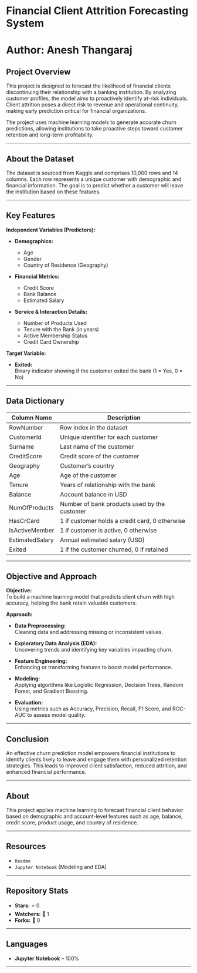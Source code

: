 # Financial Client Attrition Forecasting System
# Author: Anesh Thangaraj
## Project Overview  
This project is designed to forecast the likelihood of financial clients discontinuing their relationship with a banking institution. By analyzing customer profiles, the model aims to proactively identify at-risk individuals. Client attrition poses a direct risk to revenue and operational continuity, making early prediction critical for financial organizations.

The project uses machine learning models to generate accurate churn predictions, allowing institutions to take proactive steps toward customer retention and long-term profitability.

---

## About the Dataset  
The dataset is sourced from Kaggle and comprises 10,000 rows and 14 columns. Each row represents a unique customer with demographic and financial information. The goal is to predict whether a customer will leave the institution based on these features.

---

## Key Features

**Independent Variables (Predictors):**
- **Demographics:**  
  - Age  
  - Gender  
  - Country of Residence (Geography)

- **Financial Metrics:**  
  - Credit Score  
  - Bank Balance  
  - Estimated Salary

- **Service & Interaction Details:**  
  - Number of Products Used  
  - Tenure with the Bank (in years)  
  - Active Membership Status  
  - Credit Card Ownership  

**Target Variable:**
- **Exited:**  
  Binary indicator showing if the customer exited the bank (1 = Yes, 0 = No)

---

## Data Dictionary

| Column Name       | Description                                                  |
|-------------------|--------------------------------------------------------------|
| RowNumber         | Row index in the dataset                                     |
| CustomerId        | Unique identifier for each customer                          |
| Surname           | Last name of the customer                                    |
| CreditScore       | Credit score of the customer                                 |
| Geography         | Customer’s country                                           |
| Age               | Age of the customer                                          |
| Tenure            | Years of relationship with the bank                          |
| Balance           | Account balance in USD                                       |
| NumOfProducts     | Number of bank products used by the customer                 |
| HasCrCard         | 1 if customer holds a credit card, 0 otherwise               |
| IsActiveMember    | 1 if customer is active, 0 otherwise                         |
| EstimatedSalary   | Annual estimated salary (USD)                                |
| Exited            | 1 if the customer churned, 0 if retained                     |

---

## Objective and Approach

**Objective:**  
To build a machine learning model that predicts client churn with high accuracy, helping the bank retain valuable customers.

**Approach:**  
- **Data Preprocessing:**  
  Cleaning data and addressing missing or inconsistent values.

- **Exploratory Data Analysis (EDA):**  
  Uncovering trends and identifying key variables impacting churn.

- **Feature Engineering:**  
  Enhancing or transforming features to boost model performance.

- **Modeling:**  
  Applying algorithms like Logistic Regression, Decision Trees, Random Forest, and Gradient Boosting.

- **Evaluation:**  
  Using metrics such as Accuracy, Precision, Recall, F1 Score, and ROC-AUC to assess model quality.

---

## Conclusion  
An effective churn prediction model empowers financial institutions to identify clients likely to leave and engage them with personalized retention strategies. This leads to improved client satisfaction, reduced attrition, and enhanced financial performance.

---

## About  
This project applies machine learning to forecast financial client behavior based on demographic and account-level features such as age, balance, credit score, product usage, and country of residence.

---

## Resources  
- `Readme`  
- `Jupyter Notebook` (Modeling and EDA)

---

## Repository Stats  
- **Stars:** ⭐ 0  
- **Watchers:** 👀 1  
- **Forks:** 🍴 0

---

## Languages  
- **Jupyter Notebook** – 100%

---
